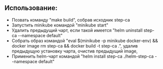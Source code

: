 ## Использование:

- Позвать команду "make build", собрав исходник step-ca
- Запустить minikube командой "minikube start"
- Удалить предыдущий чарт, если такой имеется "helm uninstall step-ca --namespace default"
- Собрать образ командой "eval $(minikube -p minikube docker-env) && docker image rm step-ca && docker build -t step-ca .", удалив предыдущую установку чарта, очистив предыдущий image, 
- Применить helm-чарт командой "helm install step-ca ./helm-step-ca --namespace default"
